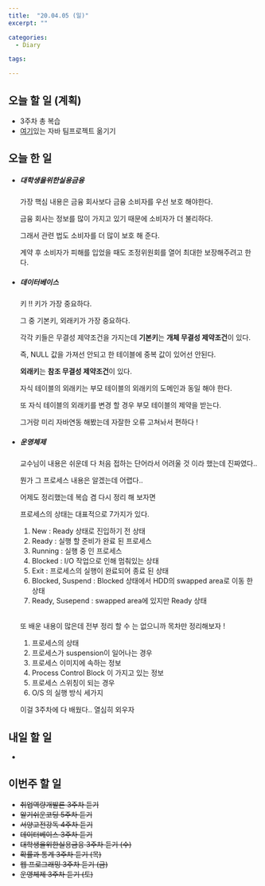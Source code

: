 ```yaml
---
title:  "20.04.05 (일)"
excerpt: ""

categories:
  - Diary

tags:

---
```


## 오늘 할 일 (계획)

- 3주차 총 복습
- [여기](https://nam-ki-bok.github.io/KibokWebPortfolio/)있는 자바 팀프로젝트 옮기기



## 오늘 한 일

- ##### 대학생을위한실용금융

  가장 핵심 내용은 금융 회사보다 금융 소비자를 우선 보호 해야한다.
  
  금융 회사는 정보를 많이 가지고 있기 때문에 소비자가 더 불리하다.
  
  그래서 관련 법도 소비자를 더 많이 보호 해 준다.
  
  계약 후 소비자가 피해를 입었을 때도 조정위원회를 열어 최대한 보장해주려고 한다.
  
- ##### 데이터베이스

  키 !! 키가 가장 중요하다.

  그 중 기본키, 외래키가 가장 중요하다.

  각각 키들은 무결성 제약조건을 가지는데 **기본키**는 **개체 무결성 제약조건**이 있다.

  즉, NULL 값을 가져선 안되고 한 테이블에 중복 값이 있어선 안된다.

  **외래키**는 **참조 무결성 제약조건**이 있다.

  자식 테이블의 외래키는 부모 테이블의 외래키의 도메인과 동일 해야 한다.

  또 자식 테이블의 외래키를 변경 할 경우 부모 테이블의 제약을 받는다.

  그거랑 미리 자바연동 해봤는데 자잘한 오류 고쳐놔서 편하다 !

- ##### 운영체제

  교수님이 내용은 쉬운데 다 처음 접하는 단어라서 어려울 것 이라 했는데 진짜였다..

  뭔가 그 프로세스 내용은 알겠는데 어렵다..

  어제도 정리했는데 복습 겸 다시 정리 해 보자면

  프로세스의 상태는 대표적으로 7가지가 있다.

  1. New : Ready 상태로 진입하기 전 상태
  2. Ready : 실행 할 준비가 완료 된 프로세스
  3. Running : 실행 중 인 프로세스
  4. Blocked : I/O 작업으로 인해 멈춰있는 상태
  5. Exit : 프로세스의 실행이 완료되어 종료 된 상태
  6. Blocked, Suspend : Blocked 상태에서 HDD의 swapped area로 이동 한 상태
  7. Ready, Susepend : swapped area에 있지만 Ready 상태

  <br>

  또 배운 내용이 많은데 전부 정리 할 수 는 없으니까 목차만 정리해보자 !

  1. 프로세스의 상태
  2. 프로세스가 suspension이 일어나는 경우
  3. 프로세스 이미지에 속하는 정보
  4. Process Control Block 이 가지고 있는 정보
  5. 프로세스 스위칭이 되는 경우
  6. O/S 의 실행 방식 세가지

  이걸 3주차에 다 배웠다.. 열심히 외우자

  


## 내일 할 일

- 

  


## 이번주 할 일

- ~~취업역량개발론 3주차 듣기~~
- ~~알기쉬운코딩 5주차 듣기~~
- ~~서양고전강독 4주차 듣기~~
- ~~데이터베이스 3주차 듣기~~
- ~~대학생을위한실용금융 3주차 듣기 (수)~~
- ~~확률과 통계 3주차 듣기 (목)~~
- ~~웹 프로그래밍 3주차 듣기 (금)~~
- ~~운영체제 3주차 듣기 (토)~~